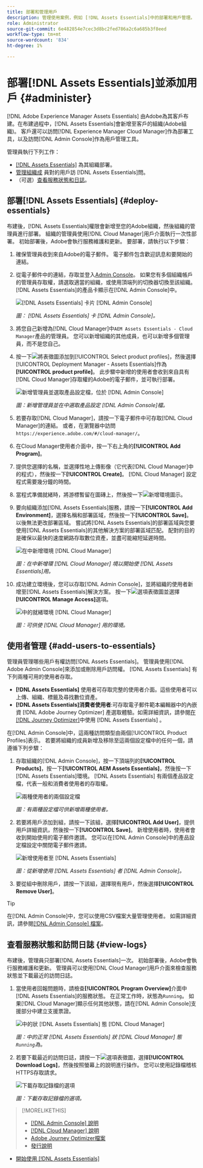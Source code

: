 ```yaml
---
title: 部署和管理用戶
description: 管理使用案例，例如 [!DNL Assets Essentials]中的部署和用戶管理。
role: Administrator
source-git-commit: 6e482854e7cec3d8bc2fed786a2c6a685b3f8eed
workflow-type: tm+mt
source-wordcount: '834'
ht-degree: 1%

---
```



# 部署[!DNL Assets Essentials]並添加用戶 {#administer}

[!DNL Adobe Experience Manager Assets Essentials] 由Adobe為其客戶布建。在布建過程中，[!DNL Assets Essentials]會新增至客戶的組織(Adobe組織)。 客戶還可以訪問[!DNL Experience Manager Cloud Manager]作為部署工具，以及訪問[!DNL Admin Console]作為用戶管理工具。

管理員執行下列工作：

* [ [!DNL Assets Essentials]](#deploy-essentials) 為其組織部署。
* [管理組織成](#add-users-to-essentials) 員對的用戶訪 [!DNL Assets Essentials]問。
* （可選）[查看服務狀態和日誌](#view-logs)。

## 部署[!DNL Assets Essentials] {#deploy-essentials}

布建後，[!DNL Assets Essentials]權限會新增至您的Adobe組織，然後組織的管理員進行部署。 組織的管理員使用[!DNL Cloud Manager]用戶介面執行一次性部署。 初始部署後，Adobe會執行服務維護和更新。 要部署，請執行以下步驟：

1. 確保管理員收到來自Adobe的電子郵件。 電子郵件包含歡迎訊息和要開始的連結。

1. 從電子郵件中的連結，存取並登入[Admin Console](https://adminconsole.adobe.com)。 如果您有多個組織帳戶的管理員存取權，請選取適當的組織，或使用頂端列的切換器切換至該組織。 [!DNL Assets Essentials]的產品卡顯示在[!DNL Admin Console]中。

   ![[!DNL Assets Essentials] 卡片  [!DNL Admin Console]](assets/essentials-in-admin-console.png)

   *圖： [!DNL Assets Essentials] 卡 [!DNL Admin Console]。*

1. 將您自己新增為[!DNL Cloud Manager]中`AEM Assets Essentials - Cloud Manager`產品的管理員。 您可以新增組織的其他成員，也可以新增多個管理員，而不是您自己。

1. 按一下![將表徵圖](assets/do-not-localize/add-icon.svg)添加到[!UICONTROL Select product profiles]，然後選擇[!UICONTROL Deployment Manager - Assets Essentials]作為&#x200B;**[!UICONTROL product profile]**。 此步驟中新增的使用者會收到來自具有[!DNL Cloud Manager]存取權的Adobe的電子郵件，並可執行部署。

   ![新增管理員並選取產品設定檔，位於  [!DNL Admin Console]](assets/adminconsole-user1.png)

   *圖：新增管理員並在中選取產品設定 [!DNL Admin Console]檔。*

1. 若要存取[!DNL Cloud Manager]，請按一下電子郵件中可存取[!DNL Cloud Manager]的連結。 或者，在瀏覽器中訪問`https://experience.adobe.com/#/cloud-manager/`。

1. 在Cloud Manager使用者介面中，按一下右上角的&#x200B;**[!UICONTROL Add Program]**。

1. 提供您選擇的名稱，並選擇性地上傳影像（它代表[!DNL Cloud Manager]中的程式），然後按一下&#x200B;**[!UICONTROL Create]**。 [!DNL Cloud Manager] 設定程式需要幾分鐘的時間。

1. 當程式準備就緒時，將游標暫留在圖磚上，然後按一下![新增環境圖示](assets/do-not-localize/add-environment-icon.png)。

1. 要向組織添加[!DNL Assets Essentials]服務，請按一下&#x200B;**[!UICONTROL Add Environment]**，選擇名稱和部署區域，然後按一下&#x200B;**[!UICONTROL Save]**。 以後無法更改部署區域。 嘗試將[!DNL Assets Essentials]的部署區域與您要使用[!DNL Assets Essentials]的其他解決方案的部署區域匹配。 配對的目的是確保以最快的速度網路存取數位資產，並盡可能縮短延遲時間。

   ![在中新增環境  [!DNL Cloud Manager]](assets/cloudmanager-add-environment-for-essentials.png)

   *圖：在中新增環 [!DNL Cloud Manager] 境以開始使 [!DNL Assets Essentials]用。*

1. 成功建立環境後，您可以存取[!DNL Admin Console]，並將組織的使用者新增至[!DNL Assets Essentials]解決方案。 按一下![選項表徵圖](assets/do-not-localize/options-ellipses-icon.png)並選擇&#x200B;**[!UICONTROL Manage Access]**&#x200B;選項。

   ![中的就緒環境  [!DNL Cloud Manager]](assets/cloudmanager-manage-access-essentials.png)

   *圖：可供使 [!DNL Cloud Manager] 用的環境。*

## 使用者管理 {#add-users-to-essentials}

管理員管理哪些用戶有權訪問[!DNL Assets Essentials]。 管理員使用[!DNL Adobe Admin Console]來添加或刪除用戶訪問權。 [!DNL Assets Essentials] 有下列兩種可用的使用者存取。

* **[!DNL Assets Essentials]** 使用者可存取完整的使用者介面。這些使用者可以上傳、組織、標籤及尋找數位資產。
* **[!DNL Assets Essentials]消費者使用者**:可存取電子郵件範本編輯器中的內嵌資 [!DNL Adobe Journey Optimizer] 產選取體驗。如需詳細資訊，請參閱[在 [!DNL Journey Optimizer]](https://experienceleague.adobe.com/docs/journey-optimizer/using/create-messages/assets-essentials.html)中使用 [!DNL Assets Essentials] 。

在[!DNL Admin Console]中，這兩種訪問類型由兩個[!UICONTROL Product Profiles]表示。 若要將組織的成員新增及移除至這兩個設定檔中的任何一個，請遵循下列步驟：

1. 存取組織的[!DNL Admin Console]，按一下頂端列的&#x200B;**[!UICONTROL Products]**，按一下&#x200B;**[!UICONTROL AEM Assets Essentials]**，然後按一下[!DNL Assets Essentials]環境。 [!DNL Assets Essentials] 有兩個產品設定檔，代表一般和消費者使用者的存取權。

   ![兩種使用者的兩個設定檔](assets/adminconsole-user-types.png)

   *圖：有兩種設定檔可供新增兩種使用者。*

1. 若要將用戶添加到組，請按一下該組，選擇&#x200B;**[!UICONTROL Add User]**，提供用戶詳細資訊，然後按一下&#x200B;**[!UICONTROL Save]**。 新增使用者時，使用者會收到開始使用的電子郵件邀請。 您可以在[!DNL Admin Console]中的產品設定檔設定中關閉電子郵件邀請。

   ![新增使用者至  [!DNL Assets Essentials]](assets/adminconsole-add-user.png)

   *圖：從新增使用 [!DNL Assets Essentials] 者 [!DNL Admin Console]。*

1. 要從組中刪除用戶，請按一下該組，選擇現有用戶，然後選擇&#x200B;**[!UICONTROL Remove User]**。

>[!TIP]
>
>在[!DNL Admin Console]中，您可以使用CSV檔案大量管理使用者。 如需詳細資訊，請參閱[[!DNL Admin Console] 檔案](https://helpx.adobe.com/enterprise/using/accounts.html)。

## 查看服務狀態和訪問日誌 {#view-logs}

布建後，管理員只部署[!DNL Assets Essentials]一次。 初始部署後，Adobe會執行服務維護和更新。 管理員可以使用[!DNL Cloud Manager]用戶介面來檢查服務狀態並下載最近的訪問日誌。

1. 當使用者回報問題時，請檢查&#x200B;**[!UICONTROL Program Overview]**&#x200B;介面中[!DNL Assets Essentials]的服務狀態。 在正常工作時，狀態為`Running`。 如果[!DNL Cloud Manager]顯示任何其他狀態，請在[!DNL Admin Console]支援部分中建立支援票證。

   ![中的狀 [!DNL Assets Essentials] 態  [!DNL Cloud Manager]](assets/cloudmanager-manage-access-essentials.png)

   *圖：中的正常 [!DNL Assets Essentials] 狀 [!DNL Cloud Manager] 態 `Running`為。*

1. 若要下載最近的訪問日誌，請按一下![選項表徵圖](assets/do-not-localize/options-ellipses-icon.png)，選擇&#x200B;**[!UICONTROL Download Logs]**，然後按照螢幕上的說明進行操作。 您可以使用記錄檔稽核HTTPS存取請求。

   ![ 下載存取記錄檔的選項](assets/cloudmanager-download-logs.png)

   *圖：下載存取記錄檔的選項。*

>[!MORELIKETHIS]
>
>* [[!DNL Admin Console] 說明](https://helpx.adobe.com/enterprise/using/admin-console.html)
>* [[!DNL Cloud Manager] 說明](https://experienceleague.adobe.com/docs/experience-manager-cloud-manager/using/introduction-to-cloud-manager.html?lang=zh-Hant)
>* [Adobe Journey Optimizer檔案](https://experienceleague.adobe.com/docs/journey-optimizer/using/ajo-home.html)
>* [發行說明](release-notes.md)
* [開始使用 [!DNL Assets Essentials]](get-started.md)

